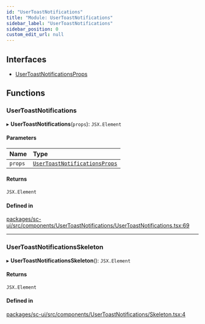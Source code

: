 ```yaml
---
id: "UserToastNotifications"
title: "Module: UserToastNotifications"
sidebar_label: "UserToastNotifications"
sidebar_position: 0
custom_edit_url: null
---
```


## Interfaces

- [UserToastNotificationsProps](../interfaces/UserToastNotifications.UserToastNotificationsProps.md)

## Functions

### UserToastNotifications

▸ **UserToastNotifications**(`props`): `JSX.Element`

#### Parameters

| Name | Type |
| :------ | :------ |
| `props` | [`UserToastNotificationsProps`](../interfaces/UserToastNotifications.UserToastNotificationsProps.md) |

#### Returns

`JSX.Element`

#### Defined in

[packages/sc-ui/src/components/UserToastNotifications/UserToastNotifications.tsx:69](https://github.com/selfcommunity/community-ui/blob/67100aa/packages/sc-ui/src/components/UserToastNotifications/UserToastNotifications.tsx#L69)

___

### UserToastNotificationsSkeleton

▸ **UserToastNotificationsSkeleton**(): `JSX.Element`

#### Returns

`JSX.Element`

#### Defined in

[packages/sc-ui/src/components/UserToastNotifications/Skeleton.tsx:4](https://github.com/selfcommunity/community-ui/blob/67100aa/packages/sc-ui/src/components/UserToastNotifications/Skeleton.tsx#L4)
